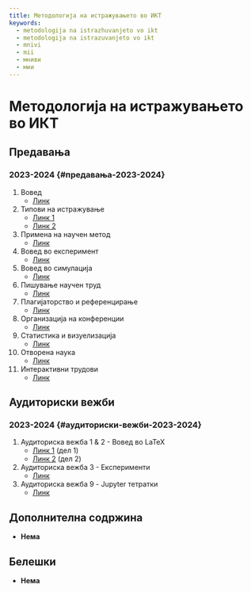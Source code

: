 ```yaml
---
title: Методологија на истражувањето во ИКТ
keywords:
  - metodologija na istrazhuvanjeto vo ikt
  - metodologija na istrazuvanjeto vo ikt
  - mnivi
  - mii
  - мниви
  - мии
---
```


# Методологија на истражувањето во ИКТ

## Предавања

### 2023-2024 {#предавања-2023-2024}

1. Вовед
   - [Линк](https://bbb-lb.finki.ukim.mk/playback/presentation/2.3/c5a2e1e6e039a5bb4108ca80416b14d4f7a98dc0-1697625846543)
2. Типови на истражување
   - [Линк 1](https://bbb-lb.finki.ukim.mk/playback/presentation/2.3/8082a07120f4c6bea25f189c8f0e4b53cf94c472-1698231177611)
   - [Линк 2](https://bbb-lb.finki.ukim.mk/playback/presentation/2.3/8082a07120f4c6bea25f189c8f0e4b53cf94c472-1697629813950)
3. Примена на научен метод
   - [Линк](https://bbb-lb.finki.ukim.mk/playback/presentation/2.3/981ab06a9d69fac26b241c2d407a0b66c4e81bc7-1698233337939)
4. Вовед во експеримент
   - [Линк](https://bbb-lb.finki.ukim.mk/playback/presentation/2.3/0c9d6658d16f5702f0b9ec01097a5564f3abcaa3-1698839412149)
5. Вовед во симулација
   - [Линк](https://bbb-lb.finki.ukim.mk/playback/presentation/2.3/ff68082a7281875a3ebe8e24cacfd5fd37df3e2a-1698843096935)
6. Пишување научен труд
   - [Линк](https://bbb-lb.finki.ukim.mk/playback/presentation/2.3/c72f0b8ea47ce99a74b1057b5fed8814036568a5-1699444625825)
7. Плагијаторство и референцирање
   - [Линк](https://bbb-lb.finki.ukim.mk/playback/presentation/2.3/85f444befc3ca9d43e10d46319be3babf32d9936-1700049641196)
8. Организација на конференции
   - [Линк](https://bbb-lb.finki.ukim.mk/playback/presentation/2.3/7873d04d0741aa9b98d2dc145d655c12883d4703-1701258879562)
9. Статистика и визуелизација
   - [Линк](https://bbb-lb.finki.ukim.mk/playback/presentation/2.3/22804f70349278b9c0301c038ec10e2af2370fc4-1701863884306)
10. Отворена наука
     - [Линк](https://bbb-lb.finki.ukim.mk/playback/presentation/2.3/9521c5d7f17496a10b07dc72e528b30c3bc2b344-1702468744276)
11. Интерактивни трудови
     - [Линк](https://bbb-lb.finki.ukim.mk/playback/presentation/2.3/66ca22a77caeabf68c61229c60d652ed22814dc6-1703073645423)

## Аудиториски вежби

### 2023-2024 {#аудиториски-вежби-2023-2024}

1. Аудиториска вежба 1 & 2 - Вовед во LaTeX
   - [Линк 1](https://bbb-lb.finki.ukim.mk/playback/presentation/2.3/9c51496c5e2c2d1f6b29f0875a285bdebe8af9d7-1698238241386) (дел 1)
   - [Линк 2](https://bbb-lb.finki.ukim.mk/playback/presentation/2.3/9c51496c5e2c2d1f6b29f0875a285bdebe8af9d7-1697633656280) (дел 2)
2. Аудиториска вежба 3 - Експерименти
   - [Линк](https://bbb-lb.finki.ukim.mk/playback/presentation/2.3/8fe09ae251eda21e204d4f47a1f42d8b4ef78548-1698846309864)
3. Аудиториска вежба 9 - Jupyter тетратки
   - [Линк](https://bbb-lb.finki.ukim.mk/playback/presentation/2.3/57196083be5b07bf71690d56f2d5309f9a99a2a8-1703080329445)

## Дополнителна содржина

- **Нема**

## Белешки

- **Нема**
